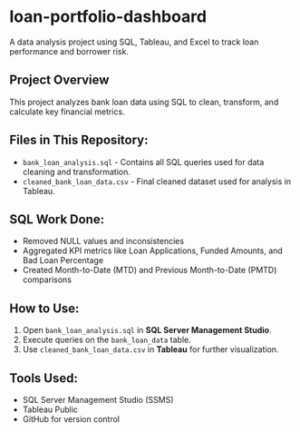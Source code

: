 # loan-portfolio-dashboard
A data analysis project using SQL, Tableau, and Excel to track loan performance and borrower risk.

## Project Overview
This project analyzes bank loan data using SQL to clean, transform, and calculate key financial metrics.

## Files in This Repository:
- `bank_loan_analysis.sql` - Contains all SQL queries used for data cleaning and transformation.
- `cleaned_bank_loan_data.csv` - Final cleaned dataset used for analysis in Tableau.

## SQL Work Done:
- Removed NULL values and inconsistencies
- Aggregated KPI metrics like Loan Applications, Funded Amounts, and Bad Loan Percentage
- Created Month-to-Date (MTD) and Previous Month-to-Date (PMTD) comparisons

## How to Use:
1. Open `bank_loan_analysis.sql` in **SQL Server Management Studio**.
2. Execute queries on the `bank_loan_data` table.
3. Use `cleaned_bank_loan_data.csv` in **Tableau** for further visualization.

## Tools Used:
- SQL Server Management Studio (SSMS)
- Tableau Public
- GitHub for version control
